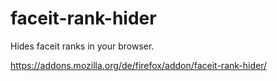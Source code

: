 # faceit-rank-hider
Hides faceit ranks in your browser.

https://addons.mozilla.org/de/firefox/addon/faceit-rank-hider/
